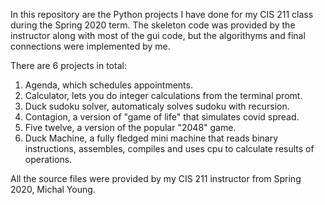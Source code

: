 In this repository are the Python projects I have done for my CIS 211 class during the Spring 2020 term. The skeleton code was provided by the instructor along with most of the gui code, but the algorithyms and final connections were implemented by me.

There are 6 projects in total:
1) Agenda, which schedules appointments.
2) Calculator, lets you do integer calculations from the terminal promt.
3) Duck sudoku solver, automaticaly solves sudoku with recursion.
4) Contagion, a version of "game of life" that simulates covid spread.
5) Five twelve, a version of the popular "2048" game.
6) Duck Machine, a fully fledged mini machine that reads binary instructions, assembles, compiles and uses cpu to calculate results of operations.

All the source files were provided by my CIS 211 instructor from Spring 2020, Michal Young.
